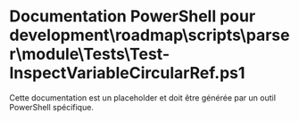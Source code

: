 # Documentation PowerShell pour development\roadmap\scripts\parser\module\Tests\Test-InspectVariableCircularRef.ps1

Cette documentation est un placeholder et doit être générée par un outil PowerShell spécifique.
